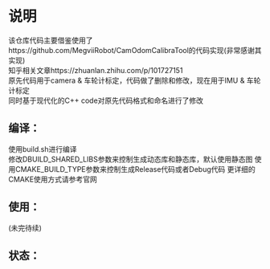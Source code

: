 # 说明
该仓库代码主要借鉴使用了https://github.com/MegviiRobot/CamOdomCalibraTool的代码实现(非常感谢其实现)  
知乎相关文章https://zhuanlan.zhihu.com/p/101727151  
原先代码用于camera & 车轮计标定，代码做了删除和修改，现在用于IMU & 车轮计标定  
同时基于现代化的C++ code对原先代码格式和命名进行了修改
## 编译：
使用build.sh进行编译  
修改DBUILD_SHARED_LIBS参数来控制生成动态库和静态库，默认使用静态图
使用CMAKE_BUILD_TYPE参数来控制生成Release代码或者Debug代码
更详细的CMAKE使用方式请参考官网
## 使用：
(未完待续)
## 状态：